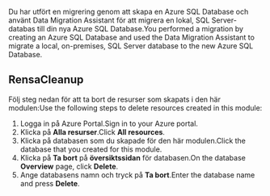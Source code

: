 <span data-ttu-id="9c5e4-101">Du har utfört en migrering genom att skapa en Azure SQL Database och använt Data Migration Assistant för att migrera en lokal, SQL Server-databas till din nya Azure SQL Database.</span><span class="sxs-lookup"><span data-stu-id="9c5e4-101">You performed a migration by creating an Azure SQL Database and used the Data Migration Assistant to migrate a local, on-premises, SQL Server database to the new Azure SQL Database.</span></span>

## <a name="cleanup"></a><span data-ttu-id="9c5e4-102">Rensa</span><span class="sxs-lookup"><span data-stu-id="9c5e4-102">Cleanup</span></span>

<span data-ttu-id="9c5e4-103">Följ steg nedan för att ta bort de resurser som skapats i den här modulen:</span><span class="sxs-lookup"><span data-stu-id="9c5e4-103">Use the following steps to delete resources created in this module:</span></span>

1. <span data-ttu-id="9c5e4-104">Logga in på Azure Portal.</span><span class="sxs-lookup"><span data-stu-id="9c5e4-104">Sign in to your Azure portal.</span></span>
2. <span data-ttu-id="9c5e4-105">Klicka på **Alla resurser**.</span><span class="sxs-lookup"><span data-stu-id="9c5e4-105">Click **All resources**.</span></span>
3. <span data-ttu-id="9c5e4-106">Klicka på databasen som du skapade för den här modulen.</span><span class="sxs-lookup"><span data-stu-id="9c5e4-106">Click the database that you created for this module.</span></span>
4. <span data-ttu-id="9c5e4-107">Klicka på **Ta bort** på **översiktssidan** för databasen.</span><span class="sxs-lookup"><span data-stu-id="9c5e4-107">On the database **Overview** page, click **Delete**.</span></span>
5. <span data-ttu-id="9c5e4-108">Ange databasens namn och tryck på **Ta bort**.</span><span class="sxs-lookup"><span data-stu-id="9c5e4-108">Enter the database name and press **Delete**.</span></span>